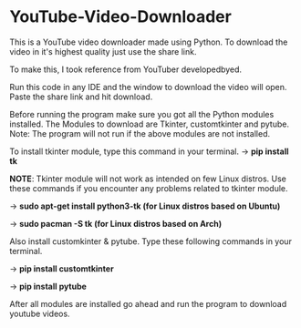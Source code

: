 # YouTube-Video-Downloader
This is a YouTube video downloader made using Python. To download the video in it's highest quality just use the share link.

To make this, I took reference from YouTuber developedbyed.

Run this code in any IDE and the window to download the video will open. Paste the share link and hit download.

Before running the program make sure you got all the Python modules installed. The Modules to download are Tkinter, customtkinter and pytube.
Note: The program will not run if the above modules are not installed.

To install tkinter module, type this command in your terminal.
-> **pip install tk**

**NOTE**: Tkinter module will not work as intended on few Linux distros. Use these commands if you encounter any problems related to tkinter module.

-> **sudo apt-get install python3-tk (for Linux distros based on Ubuntu)**

-> **sudo pacman -S tk (for Linux distros based on Arch)**

Also install customkinter & pytube. Type these following commands in your terminal.

-> **pip install customtkinter**

-> **pip install pytube**

After all modules are installed go ahead and run the program to download youtube videos.
